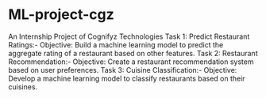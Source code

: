 # ML-project-cgz
An Internship Project of Cognifyz Technologies
Task 1: Predict Restaurant Ratings:-
  Objective: Build a machine learning model to predict the aggregate rating of a restaurant based on other features.
Task 2: Restaurant Recommendation:-
  Objective: Create a restaurant recommendation system based on user preferences.
Task 3: Cuisine Classification:-
  Objective: Develop a machine learning model to classify restaurants based on their cuisines.
